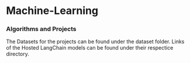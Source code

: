 # Machine-Learning
### Algorithms and Projects

  The Datasets for the projects can be found under the dataset folder.
  Links of the Hosted LangChain models can be found under their respectice directory.
